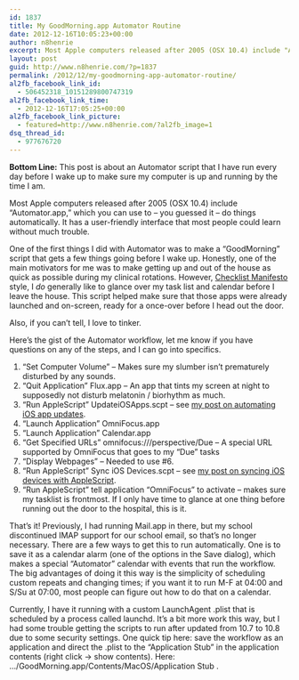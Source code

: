 ```yaml
---
id: 1837
title: My GoodMorning.app Automator Routine
date: 2012-12-16T10:05:23+00:00
author: n8henrie
excerpt: Most Apple computers released after 2005 (OSX 10.4) include "Automator.app," which you can use to – you guessed it – do things automatically. It has a user-friendly interface that most people could learn without much trouble.
layout: post
guid: http://www.n8henrie.com/?p=1837
permalink: /2012/12/my-goodmorning-app-automator-routine/
al2fb_facebook_link_id:
  - 506452318_10151289800747319
al2fb_facebook_link_time:
  - 2012-12-16T17:05:25+00:00
al2fb_facebook_link_picture:
  - featured=http://www.n8henrie.com/?al2fb_image=1
dsq_thread_id:
  - 977676720
---
```

**Bottom Line:** This post is about an Automator script that I have run every day before I wake up to make sure my computer is up and running by the time I am.
  
<!--more-->

Most Apple computers released after 2005 (OSX 10.4) include &#8220;Automator.app,&#8221; which you can use to – you guessed it – do things automatically. It has a user-friendly interface that most people could learn without much trouble.

One of the first things I did with Automator was to make a &#8220;GoodMorning&#8221; script that gets a few things going before I wake up. Honestly, one of the main motivators for me was to make getting up and out of the house as quick as possible during my clinical rotations. However, [Checklist Manifesto](http://www.amazon.com/gp/product/0312430000/ref=as_li_ss_tl?ie=UTF8&camp=1789&creative=390957&creativeASIN=0312430000&linkCode=as2&tag=n8henriecom-20) style, I _do_ generally like to glance over my task list and calendar before I leave the house. This script helped make sure that those apps were already launched and on-screen, ready for a once-over before I head out the door.

Also, if you can&#8217;t tell, I love to tinker.

Here&#8217;s the gist of the Automator workflow, let me know if you have questions on any of the steps, and I can go into specifics.

  1. &#8220;Set Computer Volume&#8221; – Makes sure my slumber isn&#8217;t prematurely disturbed by any sounds.
  2. &#8220;Quit Application&#8221; Flux.app – An app that tints my screen at night to supposedly not disturb melatonin / biorhythm as much.
  3. &#8220;Run AppleScript&#8221; UpdateiOSApps.scpt – see [my post on automating iOS app updates](http://www.n8henrie.com/2012/12/applescript-to-update-ios-apps-in-itunes/).
  4. &#8220;Launch Application&#8221; OmniFocus.app
  5. &#8220;Launch Application&#8221; Calendar.app
  6. &#8220;Get Specified URLs&#8221; omnifocus:///perspective/Due – A special URL supported by OmniFocus that goes to my &#8220;Due&#8221; tasks
  7. &#8220;Display Webpages&#8221; – Needed to use #6.
  8. &#8220;Run AppleScript&#8221; Sync iOS Devices.scpt – see [my post on syncing iOS devices with AppleScript](http://www.n8henrie.com/2011/12/applescript-to-sync-ios-devices-in/).
  9. &#8220;Run AppleScript&#8221; tell application &#8220;OmniFocus&#8221; to activate – makes sure my tasklist is frontmost. If I only have time to glance at one thing before running out the door to the hospital, this is it.

That&#8217;s it! Previously, I had running Mail.app in there, but my school discontinued IMAP support for our school email, so that&#8217;s no longer necessary. There are a few ways to get this to run automatically. One is to save it as a calendar alarm (one of the options in the Save dialog), which makes a special &#8220;Automator&#8221; calendar with events that run the workflow. The big advantages of doing it this way is the simplicity of scheduling custom repeats and changing times; if you want it to run M-F at 04:00 and S/Su at 07:00, most people can figure out how to do that on a calendar.

Currently, I have it running with a custom LaunchAgent .plist that is scheduled by a process called launchd. It&#8217;s a bit more work this way, but I had some trouble getting the scripts to run after updated from 10.7 to 10.8 due to some security settings. One quick tip here: save the workflow as an application and direct the .plist to the &#8220;Application Stub&#8221; in the application contents (right click -> show contents). Here: &#8230;/GoodMorning.app/Contents/MacOS/Application Stub .